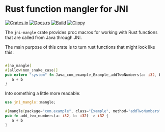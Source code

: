 # Rust function mangler for JNI
[![Crates.io](https://img.shields.io/crates/v/jni-mangle)](https://crates.io/crates/jni-mangle)
[![Docs.rs](https://docs.rs/jni-mangle/badge.svg)](https://docs.rs/jni-mangle)
[![Build](https://github.com/Ewpratten/jni-mangle/actions/workflows/build.yml/badge.svg)](https://github.com/Ewpratten/jni-mangle/actions/workflows/build.yml)
[![Clippy](https://github.com/Ewpratten/jni-mangle/actions/workflows/clippy.yml/badge.svg)](https://github.com/Ewpratten/jni-mangle/actions/workflows/clippy.yml)

The `jni-mangle` crate provides proc macros for working with Rust functions that are called from Java through JNI.

The main purpose of this crate is to turn rust functions that might look like this:

```rust

#[no_mangle]
#[allow(non_snake_case)]
pub extern "system" fn Java_com_example_Example_addTwoNumbers(a: i32, b: i32) -> i32 {
   a + b    
}
```

Into something a little more readable:

```rust
use jni_mangle::mangle;

#[mangle(package="com.example", class="Example", method="addTwoNumbers")]
pub fn add_two_numbers(a: i32, b: i32) -> i32 {
   a + b    
}
```
